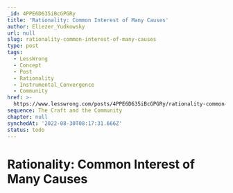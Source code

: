 ```yaml
---
_id: 4PPE6D635iBcGPGRy
title: 'Rationality: Common Interest of Many Causes'
author: Eliezer_Yudkowsky
url: null
slug: rationality-common-interest-of-many-causes
type: post
tags:
  - LessWrong
  - Concept
  - Post
  - Rationality
  - Instrumental_Convergence
  - Community
href: >-
  https://www.lesswrong.com/posts/4PPE6D635iBcGPGRy/rationality-common-interest-of-many-causes
sequence: The Craft and the Community
chapter: null
synchedAt: '2022-08-30T08:17:31.666Z'
status: todo
---
```


# Rationality: Common Interest of Many Causes
